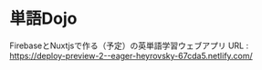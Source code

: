 # 単語Dojo

FirebaseとNuxtjsで作る（予定）の英単語学習ウェブアプリ
URL : https://deploy-preview-2--eager-heyrovsky-67cda5.netlify.com/
